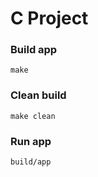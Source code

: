 # C Project

### Build app
```
make
```
### Clean build
```
make clean
```

### Run app
```
build/app
```